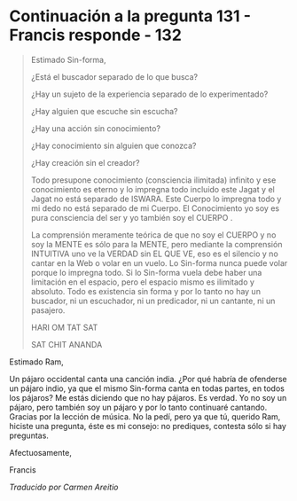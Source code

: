 # Continuación a la pregunta 131 - Francis responde - 132

>Estimado Sin-forma,
>
>¿Está el buscador separado de lo que busca?
>
>¿Hay un sujeto de la experiencia separado de lo experimentado?
>
>¿Hay alguien que escuche sin escucha?
>
>¿Hay una acción sin conocimiento?
>
>¿Hay conocimiento sin alguien que conozca?
>
>¿Hay creación sin el creador?
>
>Todo presupone conocimiento (consciencia ilimitada) infinito y ese conocimiento es eterno y lo impregna todo incluido este Jagat y el Jagat no está separado de ISWARA. Este Cuerpo lo impregna todo y mi dedo no está separado de mi Cuerpo. El Conocimiento yo soy es pura consciencia del ser y yo también soy el CUERPO .
>
>La comprensión meramente teórica de que no soy el CUERPO y no soy la MENTE es sólo para la MENTE, pero mediante la comprensión INTUITIVA uno ve la VERDAD sin EL QUE VE, eso es el silencio y no cantar en la Web o volar en un vuelo. Lo Sin-forma nunca puede volar porque lo impregna todo. Si lo Sin-forma vuela debe haber una limitación en el espacio, pero el espacio mismo es ilimitado y absoluto. Todo es existencia sin forma y por lo tanto no hay un buscador, ni un escuchador, ni un predicador, ni un cantante, ni un pasajero.
>
>HARI OM TAT SAT
>
>SAT CHIT ANANDA

Estimado Ram,

Un pájaro occidental canta una canción india. ¿Por qué habría de ofenderse un pájaro indio, ya que el mismo Sin-forma canta en todas partes, en todos los pájaros? Me estás diciendo que no hay pájaros. Es verdad. Yo no soy un pájaro, pero también soy un pájaro y por lo tanto continuaré cantando. Gracias por la lección de música. No la pedí, pero ya que tú, querido Ram, hiciste una pregunta, éste es mi consejo: no prediques, contesta sólo si hay preguntas.

Afectuosamente,

Francis

_Traducido por Carmen Areitio_

